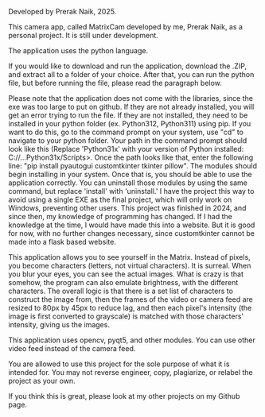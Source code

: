 Developed by Prerak Naik, 2025.

This camera app, called MatrixCam developed by me, Prerak Naik, as a personal project. It is still under development.

The application uses the python language.

If you would like to download and run the application, download the .ZIP, and extract all to a folder of your choice. After that, you can run the python file, but before running the file, please read the paragraph below.

Please note that the application does not come with the libraries, since the exe was too large to put on github. If they are not already installed, you will get an error trying to run the file. If they are not installed, they need to be installed in your python folder (ex. Python312, Python311) using pip. If you want to do this, go to the command prompt on your system, use "cd" to navigate to your python folder. Your path in the command prompt should look like this (Replace 'Python31x' with your version of Python installed: C://...Python31x/Scripts>. Once the path looks like that, enter the following line: "pip install pyautogui customtkinter tkinter pillow". The modules should begin installing in your system. Once that is, you should be able to use the application correctly. You can uninstall those modules by using the same command, but replace 'install' with 'uninstall.' I have the project this way to avoid using a single EXE as the final project, which will only work on Windows, preventing other users. This project was finished in 2024, and since then, my knowledge of programming has changed. If I had the knowledge at the time, I would have made this into a website. But it is good for now, with no further changes necessary, since customtkinter cannot be made into a flask based website.

This application allows you to see yourself in the Matrix. Instead of pixels, you become characters (letters, not virtual characters). It is surreal. When you blur your eyes, you can see the actual images. What is crazy is that somehow, the program can also emulate brightness, with the different characters. The overall logic is that there is a set list of characters to construct the image from, then the frames of the video or camera feed are resized to 80px by 45px to reduce lag, and then each pixel's intensity (the image is first converted to grayscale) is matched with those characters' intensity, giving us the images.

This application uses opencv, pyqt5, and other modules. You can use other video feed instead of the camera feed. 

You are allowed to use this project for the sole purpose of what it is intended for. You may not reverse engineer, copy, plagiarize, or relabel the project as your own.

If you think this is great, please look at my other projects on my Github page.
